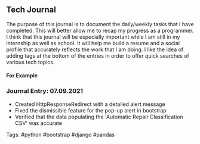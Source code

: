 ## Tech Journal

The purpose of this journal is to document the daily/weekly tasks that I have completed. This will better allow me to recap my progress as a programmer. I think that this journal will be especially important while I am still in my internship as well as school. It will help me build a resume and a social profile that accurately reflects the work that I am doing. I like the idea of adding tags at the bottom of the entries in order to offer quick searches of various tech topics. 

#### For Example

### Journal Entry: 07.09.2021
* Created HttpResponseRedirect with a detailed alert message
* Fixed the dismissible feature for the pop-up alert in bootstrap
* Verified that the data populating the 'Automatic Repair Classification CSV' was accurate

Tags: #python #bootstrap #django #pandas
